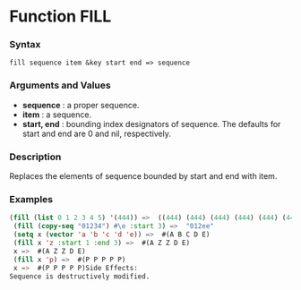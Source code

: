 <!-- Generated on 05/10/2020 by https://github.com/anto2oo/clhs-evolved -->

# Function FILL

### Syntax
`fill sequence item &key start end => sequence`  


### Arguments and Values
- **sequence** : a proper sequence.   
- **item** : a sequence.   
- **start, end** : bounding index designators of sequence. The defaults for start and end are 0 and nil, respectively.   


### Description
Replaces the elements of sequence bounded by start and end with item.



### Examples
```lisp 
(fill (list 0 1 2 3 4 5) '(444)) =>  ((444) (444) (444) (444) (444) (444))
 (fill (copy-seq "01234") #\e :start 3) =>  "012ee"
 (setq x (vector 'a 'b 'c 'd 'e)) =>  #(A B C D E)
 (fill x 'z :start 1 :end 3) =>  #(A Z Z D E)
 x =>  #(A Z Z D E)
 (fill x 'p) =>  #(P P P P P)
 x =>  #(P P P P P)Side Effects:
Sequence is destructively modified.
```
